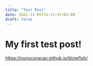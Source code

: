 ```yaml
---
title: "Test Post"
date: 2022-11-05T15:13:51+01:00
draft: false
---
```

# My first test post!

https://nunocoracao.github.io/blowfish/